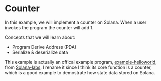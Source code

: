 # Counter

In this example, we will implement a counter on Solana. 
When a user invokes the program the counter will add 1.

Concepts that we will learn about:
- Program Derive Address (PDA)
- Serialize & deserialize data

This example is actually an offical example program, [example-helloworld](https://github.com/solana-labs/example-helloworld), from [Solana-labs](https://github.com/solana-labs). I rename it since I think its core function is a counter, which is a good example to demostrate how state data stored on Solana.